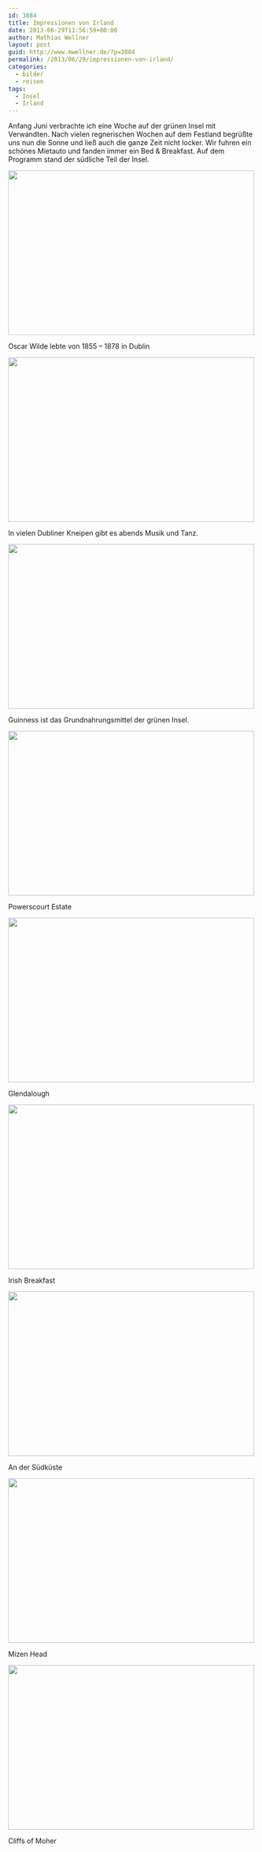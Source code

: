 ```yaml
---
id: 3884
title: Impressionen von Irland
date: 2013-06-29T11:56:59+00:00
author: Mathias Wellner
layout: post
guid: http://www.mwellner.de/?p=3884
permalink: /2013/06/29/impressionen-von-irland/
categories:
  - bilder
  - reisen
tags:
  - Insel
  - Irland
---
```

Anfang Juni verbrachte ich eine Woche auf der grünen Insel mit Verwandten. Nach vielen regnerischen Wochen auf dem Festland begrüßte uns nun die Sonne und ließ auch die ganze Zeit nicht locker. Wir fuhren ein schönes Mietauto und fanden immer ein Bed & Breakfast. Auf dem Programm stand der südliche Teil der Insel. 

<div style="width: 510px" class="wp-caption aligncenter">
  <img src="https://lh5.googleusercontent.com/-cxZITF5sRbc/Uc6fFlN8_zI/AAAAAAAABMc/U_WH_-hGbyg/s800/MW_20130602_2590.jpg" height="334" width="500" />
  
  <p class="wp-caption-text">
    Oscar Wilde lebte von 1855 &#8211; 1878 in Dublin<br />
  </p>
</div>

<div style="width: 510px" class="wp-caption aligncenter">
  <img src="https://lh5.googleusercontent.com/-m1mj4q-uZuw/Uc6fI3N7MVI/AAAAAAAABNs/_Wnq3_ch46s/s800/MW_20130602_2646.jpg" height="334" width="500" />
  
  <p class="wp-caption-text">
    In vielen Dubliner Kneipen gibt es abends Musik und Tanz.<br />
  </p>
</div>

<div style="width: 510px" class="wp-caption aligncenter">
  <img src="https://lh5.googleusercontent.com/-_6yQ0gptu6U/Uc6fPP9u96I/AAAAAAAABP4/pmQTrLgt9_w/s800/MW_20130602_2692.jpg" height="334" width="500" />
  
  <p class="wp-caption-text">
    Guinness ist das Grundnahrungsmittel der grünen Insel.<br />
  </p>
</div>

<div style="width: 510px" class="wp-caption aligncenter">
  <img src="https://lh4.googleusercontent.com/-DJz-Dtb-mPU/Uc6fYOXZijI/AAAAAAAABTk/fvMpqflBNvs/s800/MW_20130603_2746.jpg" height="334" width="500" />
  
  <p class="wp-caption-text">
    Powerscourt Estate<br />
  </p>
</div>

<div style="width: 510px" class="wp-caption aligncenter">
  <img src="https://lh6.googleusercontent.com/-7NEkR_g61Zk/Uc6fgbregGI/AAAAAAAABWk/iYuVG8JPBEc/s800/MW_20130603_2791.jpg" height="334" width="500" />
  
  <p class="wp-caption-text">
    Glendalough<br />
  </p>
</div>

<div style="width: 510px" class="wp-caption aligncenter">
  <img src="https://lh4.googleusercontent.com/-jBipsll_fq8/Uc6fhMAJLjI/AAAAAAAABWU/D0VuxomHFR4/s800/MW_20130604_2804.jpg" height="334" width="500" />
  
  <p class="wp-caption-text">
    Irish Breakfast<br />
  </p>
</div>

<div style="width: 510px" class="wp-caption aligncenter">
  <img src="https://lh3.googleusercontent.com/-SOEGuQzP_TA/Uc6fpliCXvI/AAAAAAAABZU/YpTsQH0AGRA/s800/MW_20130604_2905.jpg" height="334" width="500" />
  
  <p class="wp-caption-text">
    An der Südküste<br />
  </p>
</div>

<div style="width: 510px" class="wp-caption aligncenter">
  <img src="https://lh3.googleusercontent.com/-45uMHVr1iP4/Uc6gZAaUKFI/AAAAAAAABdU/GwpO1Se_ha8/s800/MW_20130605_2987.jpg" height="334" width="500" />
  
  <p class="wp-caption-text">
    Mizen Head<br />
  </p>
</div>

<div style="width: 510px" class="wp-caption aligncenter">
  <img src="https://lh4.googleusercontent.com/-wd7QqwhR2v4/Uc6gyGuJTfI/AAAAAAAABnQ/rSpIs31gheU/s800/MW_20130607_3192.jpg" height="334" width="500" />
  
  <p class="wp-caption-text">
    Cliffs of Moher<br />
  </p>
</div>